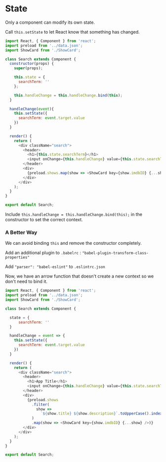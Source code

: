 # State

Only a component can modify its own state.

Call `this.setState` to let React know that something has changed.

```javascript
import React, { Component } from 'react';
import preload from '../data.json';
import ShowCard from './ShowCard';

class Search extends Component {
  constructor(props) {
    super(props);

    this.state = {
      searchTerm: ''
    };

    this.handleChange = this.handleChange.bind(this);
  }

  handleChange(event){
    this.setState({
      searchTerm: event.target.value
    })
  }

  render() {
    return (
      <div className="search">
        <header>
          <h1>{this.state.searchTerm}</h1>
          <input onChange={this.handleChange} value={this.state.searchTerm} type="text" placeholder="Search" />
        </header>
        <div>
          {preload.shows.map(show => <ShowCard key={show.imdbID} {...show} />)}
        </div>
      </div>
    );
  }
}

export default Search;
```

Include `this.handleChange = this.handleChange.bind(this);` in the constructor to set the correct context.

### A Better Way
We can avoid binding `this` and remove the constructor completely.

Add an additional plugin to `.babelrc` : `"babel-plugin-transform-class-properties"`

Add `"parser": "babel-eslint"` to `.eslintrc.json`

Now, we have an arrow function that doesn't create a new context so we don't need to bind it.

```javascript
import React, { Component } from 'react';
import preload from '../data.json';
import ShowCard from './ShowCard';

class Search extends Component {

  state = {
      searchTerm: ''
  }

  handleChange = event => {
    this.setState({
      searchTerm: event.target.value
    })
  }

  render() {
    return (
      <div className="search">
        <header>
          <h1>App Title</h1>
          <input onChange={this.handleChange} value={this.state.searchTerm} type="text" placeholder="Search" />
        </header>
        <div>
          {preload.shows
            .filter(
              show =>
                `${show.title} ${show.description}`.toUpperCase().indexOf(this.state.searchTerm.toUpperCase()) >= 0
            )
            .map(show => <ShowCard key={show.imdbID} {...show} />)}
        </div>
      </div>
    );
  }
}

export default Search;
```
